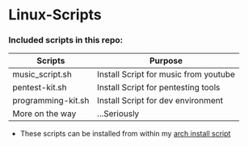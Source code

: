 # Linux-Scripts

###  Included scripts in this repo: ###
Scripts  |  Purpose
-------- | -------------
music_script.sh | Install Script for music from youtube
pentest-kit.sh  | Install Script for pentesting tools
programming-kit.sh  | Install Script for dev environment
More on the way | ...Seriously
* These scripts can be installed from within my <a href="https://github.com/anthonp/Arch-Auto-Install">arch install script</a>
